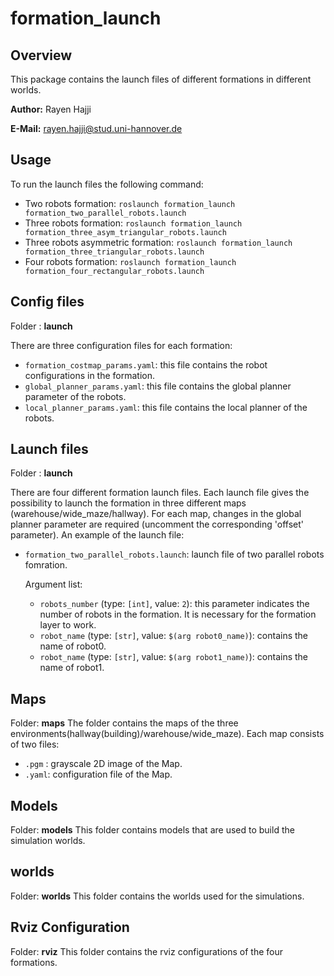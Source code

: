 # formation_launch
## Overview
This package contains the launch files of different formations in different worlds.

**Author:** Rayen Hajji

**E-Mail:** rayen.hajji@stud.uni-hannover.de

## Usage
To run the launch files the following command:

* Two robots formation: `roslaunch formation_launch formation_two_parallel_robots.launch`
* Three robots formation: `roslaunch formation_launch formation_three_asym_triangular_robots.launch`
* Three robots asymmetric formation: `roslaunch formation_launch formation_three_triangular_robots.launch`
* Four robots formation: `roslaunch formation_launch formation_four_rectangular_robots.launch`

## Config files 
Folder : **launch**

There are three configuration files for each formation: 
- `formation_costmap_params.yaml`: this file contains the robot configurations in the formation.
- `global_planner_params.yaml`: this file contains the global planner parameter of the robots. 
- `local_planner_params.yaml`: this file contains the local planner of the robots.

## Launch files
Folder : **launch**

There are four different formation launch files. Each launch file gives the possibility to launch the formation in three different maps  (warehouse/wide_maze/hallway). For each map, changes in the global planner parameter are required (uncomment the corresponding 'offset' parameter). An example of the launch file:  
- `formation_two_parallel_robots.launch`: launch file of two parallel robots fomration.

	Argument list:
	- `robots_number` (type: `[int]`, value: `2`): this parameter indicates the number of robots in the formation. It is necessary for the formation layer to work.
    - `robot_name` (type: `[str]`, value: `$(arg robot0_name)`): contains the name of robot0.
    - `robot_name` (type: `[str]`, value: `$(arg robot1_name)`): contains the name of robot1.

## Maps
Folder: **maps**
The folder contains the maps of the three environments(hallway(building)/warehouse/wide_maze). Each map consists of two files:
- `.pgm` : grayscale 2D image of the Map.
- `.yaml`: configuration file of the Map. 

## Models
Folder: **models**
This folder contains models that are used to build the simulation worlds.

## worlds
Folder: **worlds**
This folder contains the worlds used for the simulations.

## Rviz Configuration
Folder: **rviz**
This folder contains the rviz configurations of the four formations.

